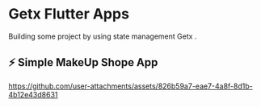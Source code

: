 # Getx Flutter Apps

Building some project by using state management Getx .

## ⚡ Simple MakeUp Shope App


https://github.com/user-attachments/assets/826b59a7-eae7-4a8f-8d1b-4b12e43d8631

